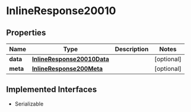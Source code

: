 

# InlineResponse20010


## Properties

Name | Type | Description | Notes
------------ | ------------- | ------------- | -------------
**data** | [**InlineResponse20010Data**](InlineResponse20010Data.md) |  |  [optional]
**meta** | [**InlineResponse200Meta**](InlineResponse200Meta.md) |  |  [optional]


## Implemented Interfaces

* Serializable


